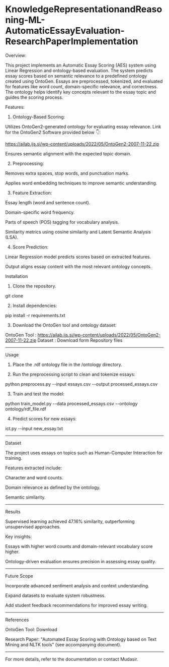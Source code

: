 # KnowledgeRepresentationandReasoning-ML-AutomaticEssayEvaluation-ResearchPaperImplementation

Overview:

This project implements an Automatic Essay Scoring (AES) system using Linear Regression and ontology-based evaluation. The system predicts essay scores based on semantic relevance to a predefined ontology created using OntoGen. Essays are preprocessed, tokenized, and evaluated for features like word count, domain-specific relevance, and correctness. The ontology helps identify key concepts relevant to the essay topic and guides the scoring process.


Features:

1. Ontology-Based Scoring:

Utilizes OntoGen2-generated ontology for evaluating essay relevance. Link for the OntoGen2 Software provided below 👇:

https://ailab.ijs.si/wp-content/uploads/2022/05/OntoGen2-2007-11-22.zip

Ensures semantic alignment with the expected topic domain.


2. Preprocessing:

Removes extra spaces, stop words, and punctuation marks.

Applies word embedding techniques to improve semantic understanding.


3. Feature Extraction:

Essay length (word and sentence count).

Domain-specific word frequency.

Parts of speech (POS) tagging for vocabulary analysis.

Similarity metrics using cosine similarity and Latent Semantic Analysis (LSA).


4. Score Prediction:

Linear Regression model predicts scores based on extracted features.

Output aligns essay content with the most relevant ontology concepts.


Installation

1. Clone the repository.

git clone <repository-link>


2. Install dependencies:

pip install -r requirements.txt


3. Download the OntoGen tool and ontology dataset:

OntoGen Tool : https://ailab.ijs.si/wp-content/uploads/2022/05/OntoGen2-2007-11-22.zip
Dataset : Download form Repository files




---

Usage

1. Place the .rdf ontology file in the /ontology directory.


2. Run the preprocessing script to clean and tokenize essays:

python preprocess.py --input essays.csv --output processed_essays.csv


3. Train and test the model:

python train_model.py --data processed_essays.csv --ontology ontology/rdf_file.rdf


4. Predict scores for new essays:

ict.py --input new_essay.txt




---

Dataset

The project uses essays on topics such as Human-Computer Interaction for training.

Features extracted include:

Character and word counts.

Domain relevance as defined by the ontology.

Semantic similarity.




---

Results

Supervised learning achieved 47.16% similarity, outperforming unsupervised approaches.

Key insights:

Essays with higher word counts and domain-relevant vocabulary score higher.

Ontology-driven evaluation ensures precision in assessing essay quality.




---

Future Scope

Incorporate advanced sentiment analysis and context understanding.

Expand datasets to evaluate system robustness.

Add student feedback recommendations for improved essay writing.



---

References

OntoGen Tool: Download

Research Paper: "Automated Essay Scoring with Ontology based on Text Mining and NLTK tools" (see accompanying document).



---

For more details, refer to the documentation or contact Mudasir.


